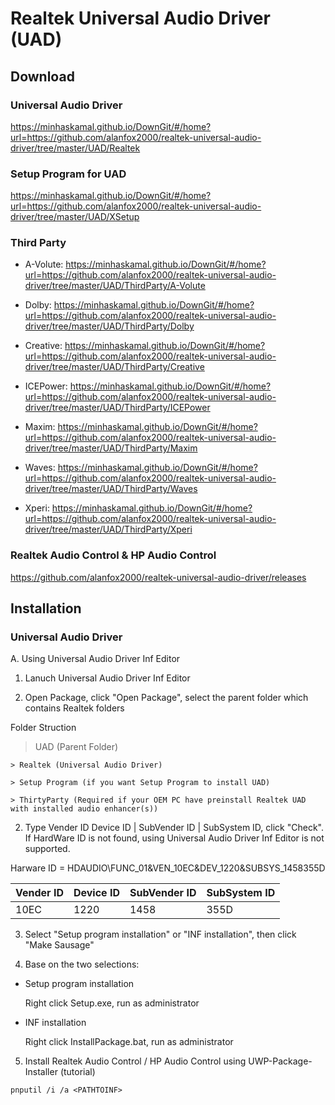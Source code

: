 # Realtek Universal Audio Driver (UAD)

## Download

### Universal Audio Driver

https://minhaskamal.github.io/DownGit/#/home?url=https://github.com/alanfox2000/realtek-universal-audio-driver/tree/master/UAD/Realtek

### Setup Program for UAD

https://minhaskamal.github.io/DownGit/#/home?url=https://github.com/alanfox2000/realtek-universal-audio-driver/tree/master/UAD/XSetup

### Third Party

* A-Volute: https://minhaskamal.github.io/DownGit/#/home?url=https://github.com/alanfox2000/realtek-universal-audio-driver/tree/master/UAD/ThirdParty/A-Volute

* Dolby: https://minhaskamal.github.io/DownGit/#/home?url=https://github.com/alanfox2000/realtek-universal-audio-driver/tree/master/UAD/ThirdParty/Dolby

* Creative: https://minhaskamal.github.io/DownGit/#/home?url=https://github.com/alanfox2000/realtek-universal-audio-driver/tree/master/UAD/ThirdParty/Creative

* ICEPower: https://minhaskamal.github.io/DownGit/#/home?url=https://github.com/alanfox2000/realtek-universal-audio-driver/tree/master/UAD/ThirdParty/ICEPower

* Maxim: https://minhaskamal.github.io/DownGit/#/home?url=https://github.com/alanfox2000/realtek-universal-audio-driver/tree/master/UAD/ThirdParty/Maxim

* Waves: https://minhaskamal.github.io/DownGit/#/home?url=https://github.com/alanfox2000/realtek-universal-audio-driver/tree/master/UAD/ThirdParty/Waves

* Xperi: https://minhaskamal.github.io/DownGit/#/home?url=https://github.com/alanfox2000/realtek-universal-audio-driver/tree/master/UAD/ThirdParty/Xperi


### Realtek Audio Control & HP Audio Control

https://github.com/alanfox2000/realtek-universal-audio-driver/releases


## Installation

### Universal Audio Driver

A. Using Universal Audio Driver Inf Editor

1. Lanuch Universal Audio Driver Inf Editor

2. Open Package, click "Open Package", select the parent folder which contains Realtek folders

Folder Struction

> UAD (Parent Folder)

	> Realtek (Universal Audio Driver)

	> Setup Program (if you want Setup Program to install UAD)

	> ThirtyParty (Required if your OEM PC have preinstall Realtek UAD with installed audio enhancer(s))

2. Type Vender ID Device ID | SubVender ID | SubSystem ID, click "Check". If HardWare ID is not found, using Universal Audio Driver Inf Editor is not supported.

Harware ID = HDAUDIO\FUNC_01&VEN_10EC&DEV_1220&SUBSYS_1458355D

| Vender ID | Device ID | SubVender ID | SubSystem ID |
|-----------|-----------|--------------|--------------|
| 10EC      | 1220      | 1458         | 355D         |

3. Select "Setup program installation" or "INF installation", then click "Make Sausage"

4. Base on the two selections:

+ Setup program installation

	Right click Setup.exe, run as administrator

+ INF installation

	Right click InstallPackage.bat, run as administrator

5. Install Realtek Audio Control / HP Audio Control using UWP-Package-Installer (tutorial)



`pnputil /i /a <PATHTOINF>`
